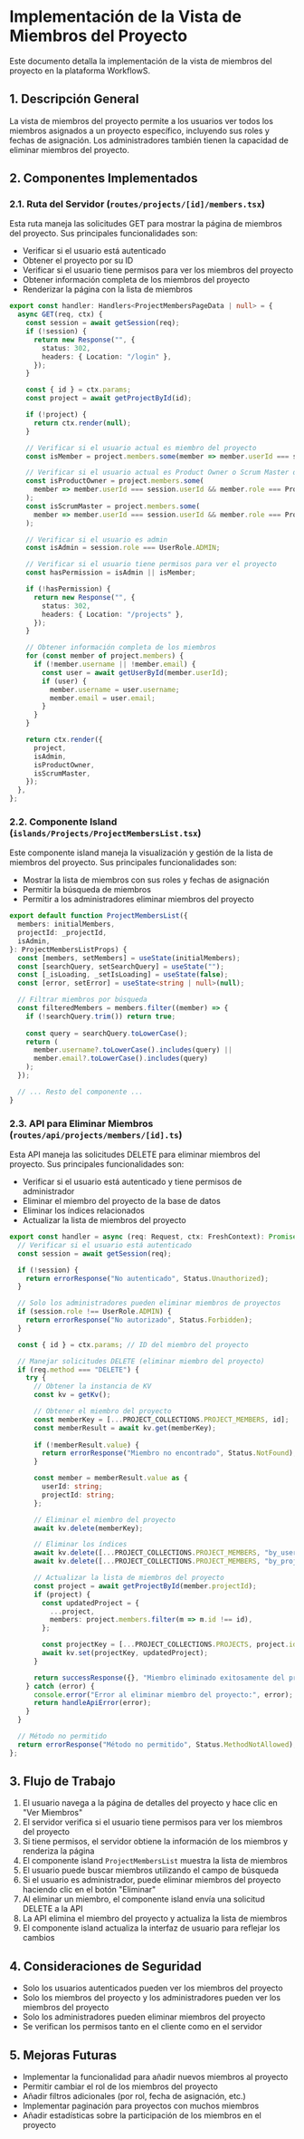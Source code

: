 # Implementación de la Vista de Miembros del Proyecto

Este documento detalla la implementación de la vista de miembros del proyecto en la plataforma WorkflowS.

## 1. Descripción General

La vista de miembros del proyecto permite a los usuarios ver todos los miembros asignados a un proyecto específico, incluyendo sus roles y fechas de asignación. Los administradores también tienen la capacidad de eliminar miembros del proyecto.

## 2. Componentes Implementados

### 2.1. Ruta del Servidor (`routes/projects/[id]/members.tsx`)

Esta ruta maneja las solicitudes GET para mostrar la página de miembros del proyecto. Sus principales funcionalidades son:

- Verificar si el usuario está autenticado
- Obtener el proyecto por su ID
- Verificar si el usuario tiene permisos para ver los miembros del proyecto
- Obtener información completa de los miembros del proyecto
- Renderizar la página con la lista de miembros

```typescript
export const handler: Handlers<ProjectMembersPageData | null> = {
  async GET(req, ctx) {
    const session = await getSession(req);
    if (!session) {
      return new Response("", {
        status: 302,
        headers: { Location: "/login" },
      });
    }

    const { id } = ctx.params;
    const project = await getProjectById(id);

    if (!project) {
      return ctx.render(null);
    }

    // Verificar si el usuario actual es miembro del proyecto
    const isMember = project.members.some(member => member.userId === session.userId);

    // Verificar si el usuario actual es Product Owner o Scrum Master del proyecto
    const isProductOwner = project.members.some(
      member => member.userId === session.userId && member.role === ProjectRole.PRODUCT_OWNER
    );
    const isScrumMaster = project.members.some(
      member => member.userId === session.userId && member.role === ProjectRole.SCRUM_MASTER
    );

    // Verificar si el usuario es admin
    const isAdmin = session.role === UserRole.ADMIN;

    // Verificar si el usuario tiene permisos para ver el proyecto
    const hasPermission = isAdmin || isMember;

    if (!hasPermission) {
      return new Response("", {
        status: 302,
        headers: { Location: "/projects" },
      });
    }

    // Obtener información completa de los miembros
    for (const member of project.members) {
      if (!member.username || !member.email) {
        const user = await getUserById(member.userId);
        if (user) {
          member.username = user.username;
          member.email = user.email;
        }
      }
    }

    return ctx.render({
      project,
      isAdmin,
      isProductOwner,
      isScrumMaster,
    });
  },
};
```

### 2.2. Componente Island (`islands/Projects/ProjectMembersList.tsx`)

Este componente island maneja la visualización y gestión de la lista de miembros del proyecto. Sus principales funcionalidades son:

- Mostrar la lista de miembros con sus roles y fechas de asignación
- Permitir la búsqueda de miembros
- Permitir a los administradores eliminar miembros del proyecto

```typescript
export default function ProjectMembersList({
  members: initialMembers,
  projectId: _projectId,
  isAdmin,
}: ProjectMembersListProps) {
  const [members, setMembers] = useState(initialMembers);
  const [searchQuery, setSearchQuery] = useState("");
  const [_isLoading, _setIsLoading] = useState(false);
  const [error, setError] = useState<string | null>(null);

  // Filtrar miembros por búsqueda
  const filteredMembers = members.filter((member) => {
    if (!searchQuery.trim()) return true;
    
    const query = searchQuery.toLowerCase();
    return (
      member.username?.toLowerCase().includes(query) || 
      member.email?.toLowerCase().includes(query)
    );
  });

  // ... Resto del componente ...
}
```

### 2.3. API para Eliminar Miembros (`routes/api/projects/members/[id].ts`)

Esta API maneja las solicitudes DELETE para eliminar miembros del proyecto. Sus principales funcionalidades son:

- Verificar si el usuario está autenticado y tiene permisos de administrador
- Eliminar el miembro del proyecto de la base de datos
- Eliminar los índices relacionados
- Actualizar la lista de miembros del proyecto

```typescript
export const handler = async (req: Request, ctx: FreshContext): Promise<Response> => {
  // Verificar si el usuario está autenticado
  const session = await getSession(req);

  if (!session) {
    return errorResponse("No autenticado", Status.Unauthorized);
  }

  // Solo los administradores pueden eliminar miembros de proyectos
  if (session.role !== UserRole.ADMIN) {
    return errorResponse("No autorizado", Status.Forbidden);
  }

  const { id } = ctx.params; // ID del miembro del proyecto

  // Manejar solicitudes DELETE (eliminar miembro del proyecto)
  if (req.method === "DELETE") {
    try {
      // Obtener la instancia de KV
      const kv = getKv();

      // Obtener el miembro del proyecto
      const memberKey = [...PROJECT_COLLECTIONS.PROJECT_MEMBERS, id];
      const memberResult = await kv.get(memberKey);
      
      if (!memberResult.value) {
        return errorResponse("Miembro no encontrado", Status.NotFound);
      }

      const member = memberResult.value as {
        userId: string;
        projectId: string;
      };

      // Eliminar el miembro del proyecto
      await kv.delete(memberKey);

      // Eliminar los índices
      await kv.delete([...PROJECT_COLLECTIONS.PROJECT_MEMBERS, "by_user", member.userId, member.projectId]);
      await kv.delete([...PROJECT_COLLECTIONS.PROJECT_MEMBERS, "by_project", member.projectId, member.userId]);

      // Actualizar la lista de miembros del proyecto
      const project = await getProjectById(member.projectId);
      if (project) {
        const updatedProject = {
          ...project,
          members: project.members.filter(m => m.id !== id),
        };

        const projectKey = [...PROJECT_COLLECTIONS.PROJECTS, project.id];
        await kv.set(projectKey, updatedProject);
      }

      return successResponse({}, "Miembro eliminado exitosamente del proyecto");
    } catch (error) {
      console.error("Error al eliminar miembro del proyecto:", error);
      return handleApiError(error);
    }
  }

  // Método no permitido
  return errorResponse("Método no permitido", Status.MethodNotAllowed);
};
```

## 3. Flujo de Trabajo

1. El usuario navega a la página de detalles del proyecto y hace clic en "Ver Miembros"
2. El servidor verifica si el usuario tiene permisos para ver los miembros del proyecto
3. Si tiene permisos, el servidor obtiene la información de los miembros y renderiza la página
4. El componente island `ProjectMembersList` muestra la lista de miembros
5. El usuario puede buscar miembros utilizando el campo de búsqueda
6. Si el usuario es administrador, puede eliminar miembros del proyecto haciendo clic en el botón "Eliminar"
7. Al eliminar un miembro, el componente island envía una solicitud DELETE a la API
8. La API elimina el miembro del proyecto y actualiza la lista de miembros
9. El componente island actualiza la interfaz de usuario para reflejar los cambios

## 4. Consideraciones de Seguridad

- Solo los usuarios autenticados pueden ver los miembros del proyecto
- Solo los miembros del proyecto y los administradores pueden ver los miembros del proyecto
- Solo los administradores pueden eliminar miembros del proyecto
- Se verifican los permisos tanto en el cliente como en el servidor

## 5. Mejoras Futuras

- Implementar la funcionalidad para añadir nuevos miembros al proyecto
- Permitir cambiar el rol de los miembros del proyecto
- Añadir filtros adicionales (por rol, fecha de asignación, etc.)
- Implementar paginación para proyectos con muchos miembros
- Añadir estadísticas sobre la participación de los miembros en el proyecto
